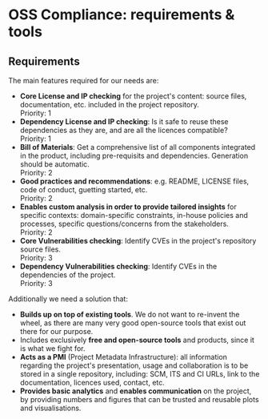 
# OSS Compliance: requirements & tools

## Requirements

The main features required for our needs are:

* **Core License and IP checking** for the project's content: source files, documentation, etc. included in the project repository.\
  Priority: 1
* **Dependency License and IP checking**: Is it safe to reuse these dependencies as they are, and are all the licences compatible?\
  Priority: 1
* **Bill of Materials**: Get a comprehensive list of all components integrated in the product, including pre-requisits and dependencies. Generation should be automatic.\
  Priority: 2
* **Good practices and recommendations**: e.g. README, LICENSE files, code of conduct, guetting started, etc.\
  Priority: 2
* **Enables custom analysis in order to provide tailored insights** for specific contexts: domain-specific constraints, in-house policies and processes, specific questions/concerns from the stakeholders.\
  Priority: 2
* **Core Vulnerabilities checking**: Identify CVEs in the project's repository source files.\
  Priority: 3
* **Dependency Vulnerabilities checking**: Identify CVEs in the dependencies of the project.\
  Priority: 3

Additionally we need a solution that:

* **Builds up on top of existing tools**. We do not want to re-invent the wheel, as there are many very good open-source tools that exist out there for our purpose.
* Includes exclusively **free and open-source tools** and products, since it is what we fight for.
* **Acts as a PMI** (Project Metadata Infrastructure): all information regarding the project's presentation, usage and collaboration is to be stored in a single repository, including: SCM, ITS and CI URLs, link to the documentation, licences used, contact, etc.
* **Provides basic analytics** and **enables communication** on the project, by providing numbers and figures that can be trusted and reusable plots and visualisations.
